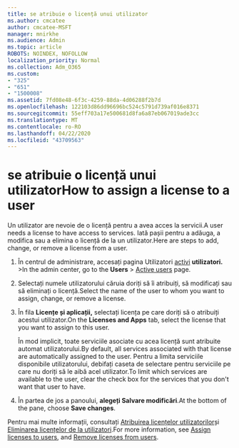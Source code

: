 ```yaml
---
title: se atribuie o licență unui utilizator
ms.author: cmcatee
author: cmcatee-MSFT
manager: mnirkhe
ms.audience: Admin
ms.topic: article
ROBOTS: NOINDEX, NOFOLLOW
localization_priority: Normal
ms.collection: Adm_O365
ms.custom:
- "325"
- "651"
- "1500008"
ms.assetid: 7fd08e48-6f3c-4259-88da-4d06288f2b7d
ms.openlocfilehash: 122103d86dd96696bc524c5791d739af016e8371
ms.sourcegitcommit: 55eff703a17e500681d8fa6a87eb067019ade3cc
ms.translationtype: MT
ms.contentlocale: ro-RO
ms.lasthandoff: 04/22/2020
ms.locfileid: "43709563"
---
```

# <a name="how-to-assign-a-license-to-a-user"></a><span data-ttu-id="9ff2c-102">se atribuie o licență unui utilizator</span><span class="sxs-lookup"><span data-stu-id="9ff2c-102">How to assign a license to a user</span></span>

<span data-ttu-id="9ff2c-103">Un utilizator are nevoie de o licență pentru a avea acces la servicii.</span><span class="sxs-lookup"><span data-stu-id="9ff2c-103">A user needs a license to have access to services.</span></span> <span data-ttu-id="9ff2c-104">Iată pașii pentru a adăuga, a modifica sau a elimina o licență de la un utilizator.</span><span class="sxs-lookup"><span data-stu-id="9ff2c-104">Here are steps to add, change, or remove a license from a user.</span></span>
  
1. <span data-ttu-id="9ff2c-105">În centrul de administrare, accesați pagina Utilizatori [activi](https://go.microsoft.com/fwlink/p/?linkid=834822) **utilizatori.** \></span><span class="sxs-lookup"><span data-stu-id="9ff2c-105">In the admin center, go to the **Users** \> [Active users](https://go.microsoft.com/fwlink/p/?linkid=834822) page.</span></span>

2. <span data-ttu-id="9ff2c-106">Selectați numele utilizatorului căruia doriți să îi atribuiți, să modificați sau să eliminați o licență.</span><span class="sxs-lookup"><span data-stu-id="9ff2c-106">Select the name of the user to whom you want to assign, change, or remove a license.</span></span>

3. <span data-ttu-id="9ff2c-107">În fila **Licențe și aplicații,** selectați licența pe care doriți să o atribuiți acestui utilizator.</span><span class="sxs-lookup"><span data-stu-id="9ff2c-107">On the **Licenses and Apps** tab, select the license that you want to assign to this user.</span></span>

    <span data-ttu-id="9ff2c-108">În mod implicit, toate serviciile asociate cu acea licență sunt atribuite automat utilizatorului.</span><span class="sxs-lookup"><span data-stu-id="9ff2c-108">By default, all services associated with that license are automatically assigned to the user.</span></span> <span data-ttu-id="9ff2c-109">Pentru a limita serviciile disponibile utilizatorului, debifați caseta de selectare pentru serviciile pe care nu doriți să le aibă acel utilizator.</span><span class="sxs-lookup"><span data-stu-id="9ff2c-109">To limit which services are available to the user, clear the check box for the services that you don't want that user to have.</span></span>

4. <span data-ttu-id="9ff2c-110">În partea de jos a panoului, **alegeți Salvare modificări**.</span><span class="sxs-lookup"><span data-stu-id="9ff2c-110">At the bottom of the pane, choose **Save changes**.</span></span>

<span data-ttu-id="9ff2c-111">Pentru mai multe informații, consultați [Atribuirea licențelor utilizatorilor](https://docs.microsoft.com/office365/admin/subscriptions-and-billing/assign-licenses-to-users)și [Eliminarea licențelor de la utilizatori](https://docs.microsoft.com/office365/admin/subscriptions-and-billing/remove-licenses-from-users).</span><span class="sxs-lookup"><span data-stu-id="9ff2c-111">For more information, see [Assign licenses to users](https://docs.microsoft.com/office365/admin/subscriptions-and-billing/assign-licenses-to-users), and [Remove licenses from users](https://docs.microsoft.com/office365/admin/subscriptions-and-billing/remove-licenses-from-users).</span></span>